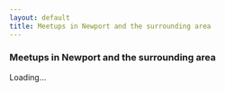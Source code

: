 ```yaml
---
layout: default
title: Meetups in Newport and the surrounding area
---
```


### Meetups in Newport and the surrounding area


<div id="dynamic">Loading...</div>

<script>

$( document ).ready(function() {
    
	$.get('https://chatdirectory.blob.core.windows.net/simpleapi/newport/meetups.json', null,showMeetups);
});

function showMeetups(data)

{

	
	$("#dynamic").empty();
	
	$json = $.parseJSON(data);
	$.each($json, function(i,item){
	
	$("#dynamic").append("<h1>" + item.Title + "</h1>");
	$("#dynamic").append("<p>" + item.Where + " " + item.Postcode + "</p>");
	$("#dynamic").append("<p>" + item.When + "</p>");
	$("#dynamic").append("<p>" + item.Notes + "</p>");
	
	});
}
</script>
